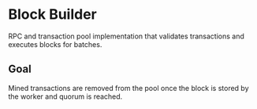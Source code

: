 # Block Builder
RPC and transaction pool implementation that validates transactions and executes blocks for batches.

## Goal
Mined transactions are removed from the pool once the block is stored by the worker and quorum is reached.

